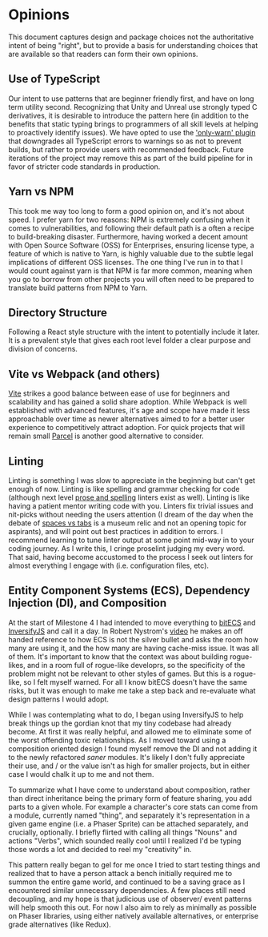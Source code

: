 # Opinions

This document captures design and package choices not the authoritative intent of being "right", but to provide a basis for understanding choices that are available so that readers can form their own opinions.

## Use of TypeScript

Our intent to use patterns that are beginner friendly first, and have on long term utility second. Recognizing that Unity and Unreal use strongly typed C derivatives, it is desirable to introduce the pattern here (in addition to the benefits that static typing brings to programmers of all skill levels at helping to proactively identify issues). We have opted to use the ['only-warn' plugin](https://github.com/bfanger/eslint-plugin-only-warn) that downgrades all TypeScript errors to warnings so as not to prevent builds, but rather to provide users with recommended feedback. Future iterations of the project may remove this as part of the build pipeline for in favor of stricter code standards in production.

## Yarn vs NPM

This took me way too long to form a good opinion on, and it's not about speed. I prefer yarn for two reasons: NPM is extremely confusing when it comes to vulnerabilities, and following their default path is a often a recipe to build-breaking disaster. Furthermore, having worked a decent amount with Open Source Software (OSS) for Enterprises, ensuring license type, a feature of which is native to Yarn, is highly valuable due to the subtle legal implications of different OSS licenses. The one thing I've run in to that I would count against yarn is that NPM is far more common, meaning when you go to borrow from other projects you will often need to be prepared to translate build patterns from NPM to Yarn.

## Directory Structure

Following a React style structure with the intent to potentially include it later. It is a prevalent style that gives each root level folder a clear purpose and division of concerns.

## Vite vs Webpack (and others)

[Vite](https://vitejs.dev/) strikes a good balance between ease of use for beginners and scalability and has gained a solid share adoption. While Webpack is well established with advanced features, it's age and scope have made it less approachable over time as newer alternatives aimed to for a better user experience to competitively attract adoption. For quick projects that will remain small [Parcel](https://parceljs.org/) is another good alternative to consider.

## Linting

Linting is something I was slow to appreciate in the beginning but can't get enough of now. Linting is like spelling and grammar checking for code (although next level [prose and spelling](https://vale.sh/) linters exist as well). Linting is like having a patient mentor writing code with you. Linters fix trivial issues and nit-picks without needing the users attention (I dream of the day when the debate of [spaces vs tabs](https://alexkondov.com/indentation-warfare-tabs-vs-spaces/) is a museum relic and not an opening topic for aspirants), and will point out best practices in addition to errors. I recommend learning to tune linter output at some point mid-way in to your coding journey. As I write this, I cringe proselint judging my every word. That said, having become accustomed to the process I seek out linters for almost everything I engage with (i.e. configuration files, etc).

## Entity Component Systems (ECS), Dependency Injection (DI), and Composition

At the start of Milestone 4 I had intended to move everything to [bitECS](https://github.com/NateTheGreatt/bitECS) and [InversifyJS](https://inversify.io/) and call it a day. In Robert Nystrom's [video](https://www.youtube.com/watch?v=JxI3Eu5DPwE) he makes an off handed reference to how ECS is not the silver bullet and asks the room how many are using it, and the how many are having cache-miss issue. It was all of them. It's important to know that the context was about building rogue-likes, and in a room full of rogue-like developrs, so the specificity of the problem might not be relevant to other styles of games. But this is a rogue-like, so I felt myself warned. For all I know bitECS doesn't have the same risks, but it was enough to make me take a step back and re-evaluate what design patterns I would adopt.

While I was contemplating what to do, I began using InversifyJS to help break things up the gordian knot that my tiny codebase had already become. At first it was really helpful, and allowed me to eliminate some of the worst offending toxic relationships. As I moved toward using a composition oriented design I found myself remove the DI and not adding it to the newly refactored _saner_ modules. It's likely I don't fully appreciate their use, and / or the value isn't as high for smaller projects, but in either case I would chalk it up to me and not them.

To summarize what I have come to understand about composition, rather than direct inheritance being the primary form of feature sharing, you add parts to a given whole. For example a character's core stats can come from a module, currently named "thing", and separately it's representation in a given game engine (i.e. a Phaser Sprite) can be attached separately, and crucially, optionally. I briefly flirted with calling all things "Nouns" and actions "Verbs", which sounded really cool until I realized I'd be typing those words a lot and decided to reel my "creativity" in.

This pattern really began to gel for me once I tried to start testing things and realized that to have a person attack a bench initially required me to summon the entire game world, and continued to be a saving grace as I encountered similar unnecessary dependencies. A few places still need decoupling, and my hope is that judicious use of observer/ event patterns will help smooth this out. For now I also aim to rely as minimally as possible on Phaser libraries, using either natively available alternatives, or enterprise grade alternatives (like Redux).
